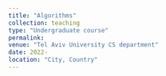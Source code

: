 ```yaml
---
title: "Algorithms"
collection: teaching
type: "Undergraduate course"
permalink: 
venue: "Tel Aviv University CS department"
date: 2022-
location: "City, Country"
---
```


